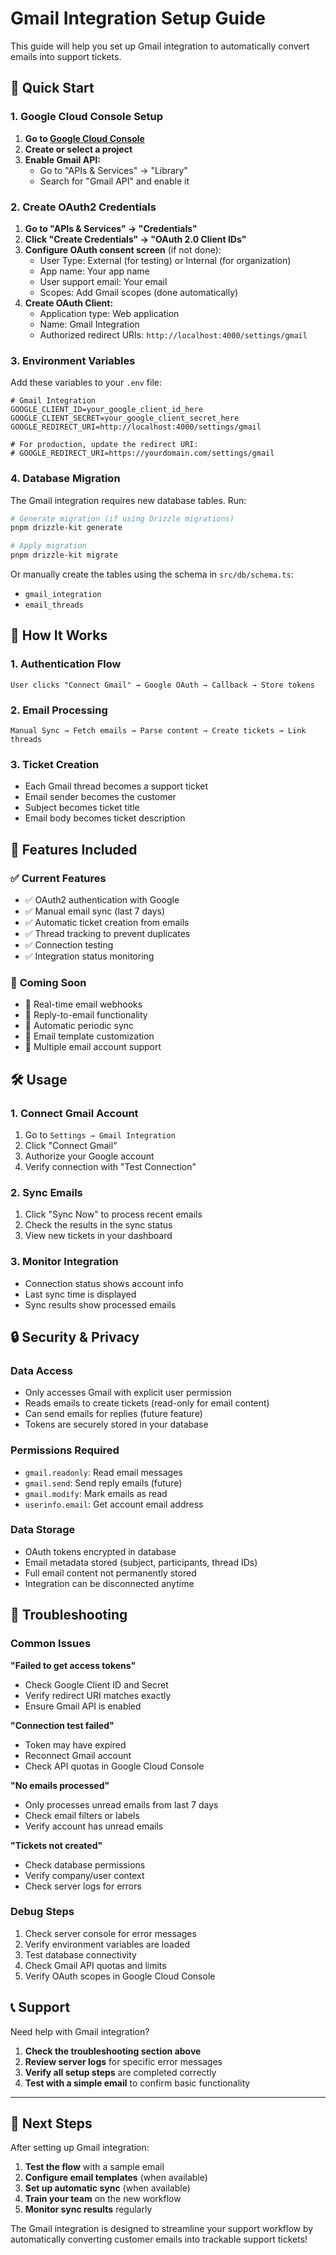 # Gmail Integration Setup Guide

This guide will help you set up Gmail integration to automatically convert emails into support tickets.

## 🚀 Quick Start

### 1. Google Cloud Console Setup

1. **Go to [Google Cloud Console](https://console.cloud.google.com/)**
2. **Create or select a project**
3. **Enable Gmail API:**
   - Go to "APIs & Services" → "Library"
   - Search for "Gmail API" and enable it

### 2. Create OAuth2 Credentials

1. **Go to "APIs & Services" → "Credentials"**
2. **Click "Create Credentials" → "OAuth 2.0 Client IDs"**
3. **Configure OAuth consent screen** (if not done):
   - User Type: External (for testing) or Internal (for organization)
   - App name: Your app name
   - User support email: Your email
   - Scopes: Add Gmail scopes (done automatically)
4. **Create OAuth Client:**
   - Application type: Web application
   - Name: Gmail Integration
   - Authorized redirect URIs: `http://localhost:4000/settings/gmail`

### 3. Environment Variables

Add these variables to your `.env` file:

```env
# Gmail Integration
GOOGLE_CLIENT_ID=your_google_client_id_here
GOOGLE_CLIENT_SECRET=your_google_client_secret_here
GOOGLE_REDIRECT_URI=http://localhost:4000/settings/gmail

# For production, update the redirect URI:
# GOOGLE_REDIRECT_URI=https://yourdomain.com/settings/gmail
```

### 4. Database Migration

The Gmail integration requires new database tables. Run:

```bash
# Generate migration (if using Drizzle migrations)
pnpm drizzle-kit generate

# Apply migration
pnpm drizzle-kit migrate
```

Or manually create the tables using the schema in `src/db/schema.ts`:

- `gmail_integration`
- `email_threads`

## 🔧 How It Works

### 1. **Authentication Flow**

```
User clicks "Connect Gmail" → Google OAuth → Callback → Store tokens
```

### 2. **Email Processing**

```
Manual Sync → Fetch emails → Parse content → Create tickets → Link threads
```

### 3. **Ticket Creation**

- Each Gmail thread becomes a support ticket
- Email sender becomes the customer
- Subject becomes ticket title
- Email body becomes ticket description

## 📧 Features Included

### ✅ **Current Features**

- ✅ OAuth2 authentication with Google
- ✅ Manual email sync (last 7 days)
- ✅ Automatic ticket creation from emails
- ✅ Thread tracking to prevent duplicates
- ✅ Connection testing
- ✅ Integration status monitoring

### 🚧 **Coming Soon**

- 🚧 Real-time email webhooks
- 🚧 Reply-to-email functionality
- 🚧 Automatic periodic sync
- 🚧 Email template customization
- 🚧 Multiple email account support

## 🛠️ Usage

### 1. **Connect Gmail Account**

1. Go to `Settings → Gmail Integration`
2. Click "Connect Gmail"
3. Authorize your Google account
4. Verify connection with "Test Connection"

### 2. **Sync Emails**

1. Click "Sync Now" to process recent emails
2. Check the results in the sync status
3. View new tickets in your dashboard

### 3. **Monitor Integration**

- Connection status shows account info
- Last sync time is displayed
- Sync results show processed emails

## 🔒 Security & Privacy

### **Data Access**

- Only accesses Gmail with explicit user permission
- Reads emails to create tickets (read-only for email content)
- Can send emails for replies (future feature)
- Tokens are securely stored in your database

### **Permissions Required**

- `gmail.readonly`: Read email messages
- `gmail.send`: Send reply emails (future)
- `gmail.modify`: Mark emails as read
- `userinfo.email`: Get account email address

### **Data Storage**

- OAuth tokens encrypted in database
- Email metadata stored (subject, participants, thread IDs)
- Full email content not permanently stored
- Integration can be disconnected anytime

## 🐛 Troubleshooting

### **Common Issues**

**"Failed to get access tokens"**

- Check Google Client ID and Secret
- Verify redirect URI matches exactly
- Ensure Gmail API is enabled

**"Connection test failed"**

- Token may have expired
- Reconnect Gmail account
- Check API quotas in Google Cloud Console

**"No emails processed"**

- Only processes unread emails from last 7 days
- Check email filters or labels
- Verify account has unread emails

**"Tickets not created"**

- Check database permissions
- Verify company/user context
- Check server logs for errors

### **Debug Steps**

1. Check server console for error messages
2. Verify environment variables are loaded
3. Test database connectivity
4. Check Gmail API quotas and limits
5. Verify OAuth scopes in Google Cloud Console

## 📞 Support

Need help with Gmail integration?

1. **Check the troubleshooting section above**
2. **Review server logs** for specific error messages
3. **Verify all setup steps** are completed correctly
4. **Test with a simple email** to confirm basic functionality

---

## 🚀 Next Steps

After setting up Gmail integration:

1. **Test the flow** with a sample email
2. **Configure email templates** (when available)
3. **Set up automatic sync** (when available)
4. **Train your team** on the new workflow
5. **Monitor sync results** regularly

The Gmail integration is designed to streamline your support workflow by automatically converting customer emails into trackable support tickets!
